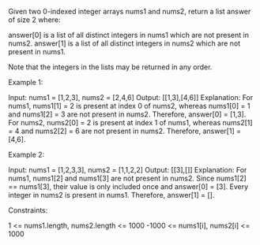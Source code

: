 Given two 0-indexed integer arrays nums1 and nums2, return a list answer of
size 2 where:


answer[0] is a list of all distinct integers in nums1 which are not present
in nums2.
answer[1] is a list of all distinct integers in nums2 which are not present
in nums1.


Note that the integers in the lists may be returned in any order.


Example 1:


Input: nums1 = [1,2,3], nums2 = [2,4,6]
Output: [[1,3],[4,6]]
Explanation:
For nums1, nums1[1] = 2 is present at index 0 of nums2, whereas nums1[0] = 1
and nums1[2] = 3 are not present in nums2. Therefore, answer[0] = [1,3].
For nums2, nums2[0] = 2 is present at index 1 of nums1, whereas nums2[1] = 4
and nums2[2] = 6 are not present in nums2. Therefore, answer[1] = [4,6].

Example 2:


Input: nums1 = [1,2,3,3], nums2 = [1,1,2,2]
Output: [[3],[]]
Explanation:
For nums1, nums1[2] and nums1[3] are not present in nums2. Since nums1[2] ==
nums1[3], their value is only included once and answer[0] = [3].
Every integer in nums2 is present in nums1. Therefore, answer[1] = [].



Constraints:


1 <= nums1.length, nums2.length <= 1000
-1000 <= nums1[i], nums2[i] <= 1000




